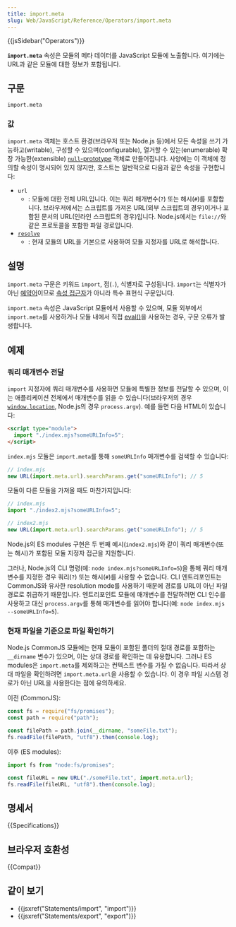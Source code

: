 ```yaml
---
title: import.meta
slug: Web/JavaScript/Reference/Operators/import.meta
---
```


{{jsSidebar("Operators")}}

**`import.meta`** 속성은 모듈의 메타 데이터를 JavaScript 모듈에 노출합니다. 여기에는 URL과 같은 모듈에 대한 정보가 포함됩니다.

## 구문

```js-nolint
import.meta
```

### 값

`import.meta` 객체는 호스트 환경(브라우저 또는 Node.js 등)에서 모든 속성을 쓰기 가능하고(writable), 구성할 수 있으며(configurable), 열거할 수 있는(enumerable) 확장 가능한(extensible) [`null`-prototype](/ko/docs/Web/JavaScript/Reference/Global_Objects/Object#null-prototype_objects) 객체로 만들어집니다. 사양에는 이 객체에 정의할 속성이 명시되어 있지 않지만, 호스트는 일반적으로 다음과 같은 속성을 구현합니다:

- `url`
  - : 모듈에 대한 전체 URL입니다. 이는 쿼리 매개변수(`?`) 또는 해시(`#`)를 포함합니다. 브라우저에서는 스크립트를 가져온 URL(외부 스크립트의 경우)이거나 포함된 문서의 URL(인라인 스크립트의 경우)입니다. Node.js에서는 `file://`와 같은 프로토콜을 포함한 파일 경로입니다.
- [`resolve`](/ko/docs/Web/JavaScript/Reference/Operators/import.meta/resolve)
  - : 현재 모듈의 URL을 기본으로 사용하여 모듈 지정자를 URL로 해석합니다.

## 설명

`import.meta` 구문은 키워드 `import`, 점(`.`), 식별자로 구성됩니다. `import`는 식별자가 아닌 [예약어](/ko/docs/Web/JavaScript/Reference/Lexical_grammar#reserved_words)이므로 [속성 접근자](/ko/docs/Web/JavaScript/Reference/Operators/Property_accessors)가 아니라 특수 표현식 구문입니다.

`import.meta` 속성은 JavaScript 모듈에서 사용할 수 있으며, 모듈 외부에서 `import.meta`를 사용하거나 모듈 내에서 직접 [eval()](/ko/docs/Web/JavaScript/Reference/Global_Objects/eval)을 사용하는 경우, 구문 오류가 발생합니다.

## 예제

### 쿼리 매개변수 전달

`import` 지정자에 쿼리 매개변수를 사용하면 모듈에 특별한 정보를 전달할 수 있으며, 이는 애플리케이션 전체에서 매개변수를 읽을 수 있습니다(브라우저의 경우 [`window.location`](/ko/docs/Web/API/Window/location), Node.js의 경우 `process.argv`). 예를 들면 다음 HTML이 있습니다:

```html
<script type="module">
  import "./index.mjs?someURLInfo=5";
</script>
```

`index.mjs` 모듈은 `import.meta`를 통해 `someURLInfo` 매개변수를 검색할 수 있습니다:

```js
// index.mjs
new URL(import.meta.url).searchParams.get("someURLInfo"); // 5
```

모듈이 다른 모듈을 가져올 때도 마찬가지입니다:

```js
// index.mjs
import "./index2.mjs?someURLInfo=5";

// index2.mjs
new URL(import.meta.url).searchParams.get("someURLInfo"); // 5
```

Node.js의 ES modules 구현은 두 번째 예시(`index2.mjs`)와 같이 쿼리 매개변수(또는 해시)가 포함된 모듈 지정자 접근을 지원합니다.

그러나, Node.js의 CLI 명령(예: `node index.mjs?someURLInfo=5`)을 통해 쿼리 매개변수를 지정한 경우 쿼리(`?`) 또는 해시(`#`)를 사용할 수 없습니다. CLI 엔트리포인트는 CommonJS와 유사한 resolution mode를 사용하기 때문에 경로를 URL이 아닌 파일 경로로 취급하기 때문입니다. 엔트리포인트 모듈에 매개변수를 전달하려면 CLI 인수를 사용하고 대신 `process.argv`를 통해 매개변수를 읽어야 합니다(예: `node index.mjs --someURLInfo=5`).

### 현재 파일을 기준으로 파일 확인하기

Node.js CommonJS 모듈에는 현재 모듈이 포함된 폴더의 절대 경로를 포함하는 `__dirname` 변수가 있으며, 이는 상대 경로를 확인하는 데 유용합니다. 그러나 ES modules은 `import.meta`를 제외하고는 컨텍스트 변수를 가질 수 없습니다. 따라서 상대 파일을 확인하려면 `import.meta.url`을 사용할 수 있습니다. 이 경우 파일 시스템 경로가 아닌 URL을 사용한다는 점에 유의하세요.

이전 (CommonJS):

```js
const fs = require("fs/promises");
const path = require("path");

const filePath = path.join(__dirname, "someFile.txt");
fs.readFile(filePath, "utf8").then(console.log);
```

이후 (ES modules):

```js
import fs from "node:fs/promises";

const fileURL = new URL("./someFile.txt", import.meta.url);
fs.readFile(fileURL, "utf8").then(console.log);
```

## 명세서

{{Specifications}}

## 브라우저 호환성

{{Compat}}

## 같이 보기

- {{jsxref("Statements/import", "import")}}
- {{jsxref("Statements/export", "export")}}
